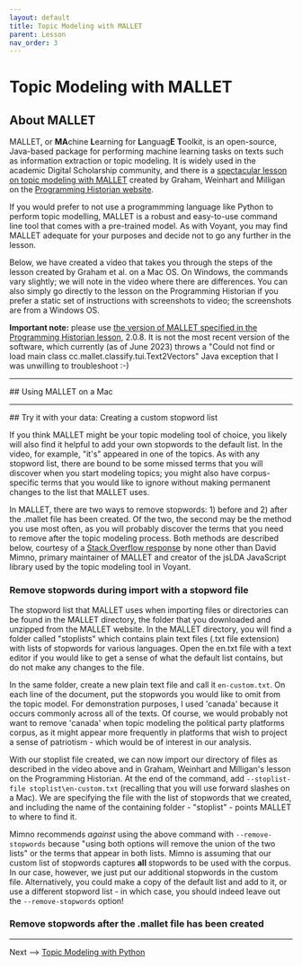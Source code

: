 ```yaml
---
layout: default
title: Topic Modeling with MALLET
parent: Lesson
nav_order: 3
---
```


# Topic Modeling with MALLET

## About MALLET

MALLET, or **MA**chine **L**earning for **L**anguag**E** **T**oolkit, is an open-source, Java-based package for performing machine learning tasks on texts such as information extraction or topic modeling. It is widely used in the academic Digital Scholarship community, and there is a [spectacular lesson on topic modeling with MALLET](https://programminghistorian.org/en/lessons/topic-modeling-and-mallet) created by Graham, Weinhart and Milligan on the [Programming Historian website](https://programminghistorian.org/).

If you would prefer to not use a programmming language like Python to perform topic modelling, MALLET is a robust and easy-to-use command line tool that comes with a pre-trained model. As with Voyant, you may find MALLET adequate for your purposes and decide not to go any further in the lesson.

Below, we have created a video that takes you through the steps of the lesson created by Graham et al. on a Mac OS. On Windows, the commands vary slightly; we will note in the video where there are differences. You can also simply go directly to the lesson on the Programming Historian if you prefer a static set of instructions with screenshots to video; the screenshots are from a Windows OS.

**Important note:** please use [the version of MALLET specified in the Programming Historian lesson](https://mallet.cs.umass.edu/download.php), 2.0.8. It is not the most recent version of the software, which currently (as of June 2023) throws a "Could not find or load main class cc.mallet.classify.tui.Text2Vectors" Java exception that I was unwilling to troubleshoot :-)

<hr />
## Using MALLET on a Mac



<hr />
## Try it with your data: Creating a custom stopword list

If you think MALLET might be your topic modeling tool of choice, you likely will also find it helpful to add your own stopwords to the default list. In the video, for example, "it's" appeared in one of the topics. As with any stopword list, there are bound to be some missed terms that you will discover when you start modeling topics; you might also have corpus-specific terms that you would like to ignore without making permanent changes to the list that MALLET uses.

In MALLET, there are two ways to remove stopwords: 1) before and 2) after the .mallet file has been created. Of the two, the second may be the method you use most often, as you will probably discover the terms that you need to remove after the topic modeling process. Both methods are described below, courtesy of a [Stack Overflow response](https://stackoverflow.com/questions/48121694/mallet-topic-modeling-remove-most-common-words) by none other than David Mimno, primary maintainer of MALLET and creator of the jsLDA JavaScript library used by the topic modeling tool in Voyant. 

### Remove stopwords during import with a stopword file

The stopword list that MALLET uses when importing files or directories can be found in the MALLET directory, the folder that you downloaded and unzipped from the MALLET website. In the MALLET directory, you will find a folder called "stoplists" which contains plain text files (.txt file extension) with lists of stopwords for various languages. Open the en.txt file with a text editor if you would like to get a sense of what the default list contains, but do not make any changes to the file.



In the same folder, create a new plain text file and call it `en-custom.txt`. On each line of the document, put the stopwords you would like to omit from the topic model. For demonstration purposes, I used 'canada' because it occurs commonly across all of the texts. Of course, we would probably not want to remove 'canada' when topic modeling the political party platforms corpus, as it might appear more frequently in platforms that wish to project a sense of patriotism - which would be of interest in our analysis.



With our stoplist file created, we can now import our directory of files as described in the video above and in Graham, Weinhart and Milligan's lesson on the Programming Historian. At the end of the command, add `--stoplist-file stoplist\en-custom.txt` (recalling that you will use forward slashes on a Mac). We are specifying the file with the list of stopwords that we created, and including the name of the containing folder - "stoplist" - points MALLET to where to find it.



Mimno recommends *against* using the above command with `--remove-stopwords` because "using both options will remove the union of the two lists" or the terms that appear in both lists. Mimno is assuming that our custom list of stopwords captures **all** stopwords to be used with the corpus. In our case, however, we just put our additional stopwords in the custom file. Alternatively, you could make a copy of the default list and add to it, or use a different stopword list - in which case, you should indeed leave out the `--remove-stopwords` option!

### Remove stopwords after the .mallet file has been created


<hr />

Next --> [Topic Modeling with Python](tmpython.html)
